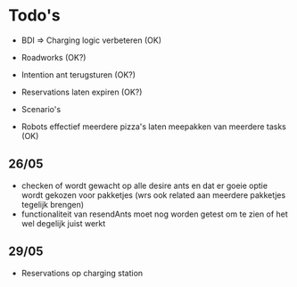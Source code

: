 # Todo's

- BDI
    => Charging logic verbeteren (OK)
                
- Roadworks (OK?)
- Intention ant terugsturen (OK?)
- Reservations laten expiren (OK?)
- Scenario's
- Robots effectief meerdere pizza's laten meepakken van meerdere tasks (OK)


## 26/05
* checken of wordt gewacht op alle desire ants en dat er goeie optie wordt gekozen voor pakketjes (wrs ook related aan meerdere pakketjes tegelijk brengen)
* functionaliteit van resendAnts moet nog worden getest om te zien of het wel degelijk juist werkt

## 29/05
- Reservations op charging station